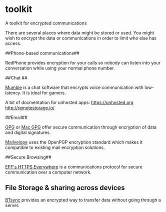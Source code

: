 toolkit
=======

A toolkit for encrypted  communications

There are several places where data might be stored or used. You might wish to encrypt the data or communications in order to limit who else has access. 

##Phone-based communications##

RedPhone provides encryption for your calls so nobody can listen into your conversation while using your normal phone number.

##Chat ##

[Mumble](https://mumble.sourceforge.net/) is a chat software that encrypts voice communication with low-latency. It is ideal for gamers.  

A bit of docmentation for unhosted apps:
    https://unhosted.org
    http://remotestorage.io/
    
##Email##

[GPG](https://www.gnupg.org/) or [Mac  GPG](https://gpgtools.org/) offer secure communication through encryption of data and digital signatures.

[Mailvelope](http://www.mailvelope.com/) uses the OpenPGP encryption standard which makes it compatible to existing mail encryption solutions.

##Secure Browsing##


[EFF's HTTPS Everywhere](https://www.eff.org/https-everywhere) is a communications protocol for secure communication over a computer network.


## File Storage & sharing across devices

[BTsync](http://www.bittorrent.com/sync/downloads) provides an encrypted way to transfer data without going through a server.

